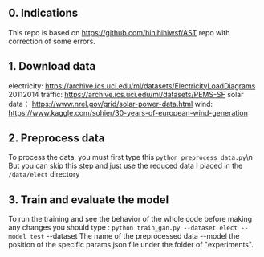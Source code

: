 ## 0. Indications
This repo is based on https://github.com/hihihihiwsf/AST repo with correction of some errors.

## 1. Download data
electricity: https://archive.ics.uci.edu/ml/datasets/ElectricityLoadDiagrams 20112014
traffic: https://archive.ics.uci.edu/ml/datasets/PEMS-SF
solar data： https://www.nrel.gov/grid/solar-power-data.html
wind: https://www.kaggle.com/sohier/30-years-of-european-wind-generation 
## 2. Preprocess data
To process the data, you must first type this 
` python preprocess_data.py `\n
But you can skip this step and just use the reduced data I placed in the `/data/elect` directory

## 3. Train and evaluate the model
To run the training and see the behavior of the whole code before making any changes you should type :
` python train_gan.py --dataset elect --model test `
--dataset The name of the preprocessed data
--model the position of the specific params.json file under the folder of "experiments".